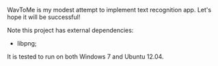 WavToMe is my modest attempt to implement text recognition app. Let's hope it will be successful!

Note this project has external dependencies:
* libpng;

It is tested to run on both Windows 7 and Ubuntu 12.04.
